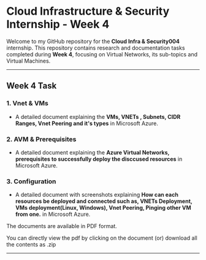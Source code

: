 # Cloud Infrastructure & Security Internship - Week 4

Welcome to my GitHub repository for the **Cloud Infra & Security004** internship. This repository contains research and documentation tasks completed during **Week 4**, focusing on Virtual Networks, its sub-topics and Virtual Machines.

---

## Week 4 Task

### 1. Vnet & VMs 
- A detailed document explaining the **VMs, VNETs , Subnets, CIDR Ranges, Vnet Peering and it's types** in Microsoft Azure.

### 2. AVM & Prerequisites
- A detailed document explaining the **Azure Virtual Networks, prerequisites to successfully deploy the disccused resources** in Microsoft Azure.

### 3. Configuration 
- A detailed document with screenshots explaining **How can each resources be deployed and connected such as, VNETs Deployment, VMs deployment(Linux, Windows), Vnet Peering, Pinging other VM from one.** in Microsoft Azure.

The documents are available in PDF format.

You can directly view the pdf by clicking on the document (or) download all the contents as .zip

---
